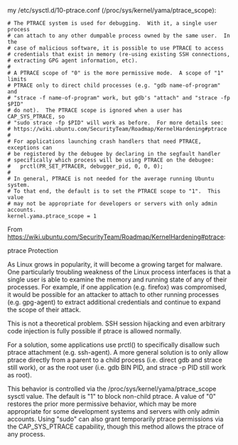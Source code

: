 

my /etc/sysctl.d/10-ptrace.conf (/proc/sys/kernel/yama/ptrace_scope):

```
# The PTRACE system is used for debugging.  With it, a single user process
# can attach to any other dumpable process owned by the same user.  In the
# case of malicious software, it is possible to use PTRACE to access
# credentials that exist in memory (re-using existing SSH connections,
# extracting GPG agent information, etc).
#
# A PTRACE scope of "0" is the more permissive mode.  A scope of "1" limits
# PTRACE only to direct child processes (e.g. "gdb name-of-program" and
# "strace -f name-of-program" work, but gdb's "attach" and "strace -fp $PID"
# do not).  The PTRACE scope is ignored when a user has CAP_SYS_PTRACE, so
# "sudo strace -fp $PID" will work as before.  For more details see:
# https://wiki.ubuntu.com/SecurityTeam/Roadmap/KernelHardening#ptrace
#
# For applications launching crash handlers that need PTRACE, exceptions can
# be registered by the debugee by declaring in the segfault handler
# specifically which process will be using PTRACE on the debugee:
#   prctl(PR_SET_PTRACER, debugger_pid, 0, 0, 0);
#
# In general, PTRACE is not needed for the average running Ubuntu system.
# To that end, the default is to set the PTRACE scope to "1".  This value
# may not be appropriate for developers or servers with only admin accounts.
kernel.yama.ptrace_scope = 1
```

From <https://wiki.ubuntu.com/SecurityTeam/Roadmap/KernelHardening#ptrace>:

ptrace Protection

As Linux grows in popularity, it will become a growing target for malware. One particularly troubling weakness of the Linux process interfaces is that a single user is able to examine the memory and running state of any of their processes. For example, if one application (e.g. firefox) was compromised, it would be possible for an attacker to attach to other running processes (e.g. gpg-agent) to extract additional credentials and continue to expand the scope of their attack.

This is not a theoretical problem. SSH session hijacking and even arbitrary code injection is fully possible if ptrace is allowed normally.

For a solution, some applications use prctl() to specifically disallow such ptrace attachment (e.g. ssh-agent). A more general solution is to only allow ptrace directly from a parent to a child process (i.e. direct gdb and strace still work), or as the root user (i.e. gdb BIN PID, and strace -p PID still work as root).

This behavior is controlled via the /proc/sys/kernel/yama/ptrace_scope sysctl value. The default is "1" to block non-child ptrace. A value of "0" restores the prior more permissive behavior, which may be more appropriate for some development systems and servers with only admin accounts. Using "sudo" can also grant temporarily ptrace permissions via the CAP_SYS_PTRACE capability, though this method allows the ptrace of any process.


